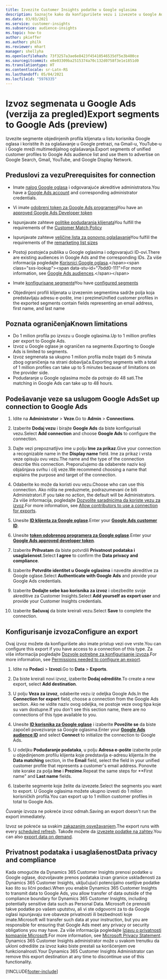 ```yaml
---
title: Izvezite Customer Insights podatke u Google oglasima
description: Saznajte kako da konfigurišete vezu i izvezete u Google Ads.
ms.date: 03/03/2021
ms.service: customer-insights
ms.subservice: audience-insights
ms.topic: how-to
author: pkieffer
ms.author: philk
ms.reviewer: mhart
manager: shellyha
ms.openlocfilehash: 73f3257a3ae6e8423f45410546535df5e3b400ce
ms.sourcegitcommit: e8e03309ba2515374a70c132d0758f3e1e1851d0
ms.translationtype: HT
ms.contentlocale: sr-Latn-RS
ms.lasthandoff: 05/04/2021
ms.locfileid: "5976335"
---
```

# <a name="export-segments-to-google-ads-preview"></a><span data-ttu-id="7bdd0-103">Izvoz segmenata u Google Ads (verzija za pregled)</span><span class="sxs-lookup"><span data-stu-id="7bdd0-103">Export segments to Google Ads (preview)</span></span>

<span data-ttu-id="7bdd0-104">Izvezite segmente objedinjenih profila klijenata u listu korisnika Google oglasa i koristite ih za oglašavanje u Google pretrazi, na Gmail-u, YouTube-u i Google mreži multimedijalnog oglašavanja.</span><span class="sxs-lookup"><span data-stu-id="7bdd0-104">Export segments of unified customer profiles to Google Ads audience list and use them to advertise on Google Search, Gmail, YouTube, and Google Display Network.</span></span> 

## <a name="prerequisites-for-connection"></a><span data-ttu-id="7bdd0-105">Preduslovi za vezu</span><span class="sxs-lookup"><span data-stu-id="7bdd0-105">Prerequisites for connection</span></span>

-   <span data-ttu-id="7bdd0-106">Imate [nalog Google oglasa](https://ads.google.com/) i odgovarajuće akreditive administratora.</span><span class="sxs-lookup"><span data-stu-id="7bdd0-106">You have a [Google Ads account](https://ads.google.com/) and corresponding administrator credentials.</span></span>
-   <span data-ttu-id="7bdd0-107">Vi imate [odobreni token za Google Ads programera](https://developers.google.com/google-ads/api/docs/first-call/dev-token)</span><span class="sxs-lookup"><span data-stu-id="7bdd0-107">You have an [approved Google Ads Developer token](https://developers.google.com/google-ads/api/docs/first-call/dev-token)</span></span> 
-   <span data-ttu-id="7bdd0-108">Ispunjavate zahteve [politike podudaranja klijenata](https://support.google.com/adspolicy/answer/6299717)</span><span class="sxs-lookup"><span data-stu-id="7bdd0-108">You fulfill the requirements of the [Customer Match Policy](https://support.google.com/adspolicy/answer/6299717)</span></span>
-   <span data-ttu-id="7bdd0-109">Ispunjavate zahteve [veličine lista za ponovno oglašavanje](https://support.google.com/google-ads/answer/7558048)</span><span class="sxs-lookup"><span data-stu-id="7bdd0-109">You fulfill the requirements of the [remarketing list sizes](https://support.google.com/google-ads/answer/7558048)</span></span> 

-   <span data-ttu-id="7bdd0-110">Postoji postojeća publika u Google oglasima i odgovarajući ID-ovi.</span><span class="sxs-lookup"><span data-stu-id="7bdd0-110">There are existing audiences in Google Ads and the corresponding IDs.</span></span> <span data-ttu-id="7bdd0-111">Za više informacija pogledajte [Korisnici Google oglasa](https://support.google.com/google-ads/answer/7558048?hl=en#:~:text=Audience%20lists%20is%20a%20section,Display%20Network%20through%20remarketing%20campaigns.).</span><span class="sxs-lookup"><span data-stu-id="7bdd0-111">For more information, see [Google Ads audiences](https://support.google.com/google-ads/answer/7558048?hl=en#:~:text=Audience%20lists%20is%20a%20section,Display%20Network%20through%20remarketing%20campaigns.).</span></span>
-   <span data-ttu-id="7bdd0-112">Imate [konfigurisane segmente](segments.md)</span><span class="sxs-lookup"><span data-stu-id="7bdd0-112">You have [configured segments](segments.md)</span></span>
-   <span data-ttu-id="7bdd0-113">Objedinjeni profili klijenata u izvezenim segmentima sadrže polja koja predstavljaju adresu e-pošte, ime i prezime</span><span class="sxs-lookup"><span data-stu-id="7bdd0-113">Unified customer profiles in the exported segments contain fields representing an email address, first name, and last name</span></span>

## <a name="known-limitations"></a><span data-ttu-id="7bdd0-114">Poznata ograničenja</span><span class="sxs-lookup"><span data-stu-id="7bdd0-114">Known limitations</span></span>

- <span data-ttu-id="7bdd0-115">Do 1 milion profila po izvozu u Google oglasima.</span><span class="sxs-lookup"><span data-stu-id="7bdd0-115">Up to 1 million profiles per export to Google Ads.</span></span>
- <span data-ttu-id="7bdd0-116">Izvoz u Google oglase je ograničen na segmente.</span><span class="sxs-lookup"><span data-stu-id="7bdd0-116">Exporting to Google Ads is limited to segments.</span></span>
- <span data-ttu-id="7bdd0-117">Izvoz segmenata sa ukupno 1 milion profila može trajati do 5 minuta zbog ograničenja na strani dobavljača.</span><span class="sxs-lookup"><span data-stu-id="7bdd0-117">Exporting segments with a total of 1 million profiles can take up to 5 minutes because of limitations on the provider side.</span></span> 
- <span data-ttu-id="7bdd0-118">Podudaranje u Google oglasima može da potraje do 48 sati.</span><span class="sxs-lookup"><span data-stu-id="7bdd0-118">The matching in Google Ads can take up to 48 hours.</span></span>

## <a name="set-up-connection-to-google-ads"></a><span data-ttu-id="7bdd0-119">Podešavanje veze sa uslugom Google Ads</span><span class="sxs-lookup"><span data-stu-id="7bdd0-119">Set up connection to Google Ads</span></span>

1. <span data-ttu-id="7bdd0-120">Idite na **Administrator** > **Veze**.</span><span class="sxs-lookup"><span data-stu-id="7bdd0-120">Go to **Admin** > **Connections**.</span></span>

1. <span data-ttu-id="7bdd0-121">Izaberite **Dodaj vezu** i birajte **Google Ads** da biste konfigurisali vezu.</span><span class="sxs-lookup"><span data-stu-id="7bdd0-121">Select **Add connection** and choose **Google Ads** to configure the connection.</span></span>

1. <span data-ttu-id="7bdd0-122">Dajte vezi prepoznatljivo ime u polju **Ime za prikaz**.</span><span class="sxs-lookup"><span data-stu-id="7bdd0-122">Give your connection a recognizable name in the **Display name** field.</span></span> <span data-ttu-id="7bdd0-123">Ime za prikaz i vrsta veze opisuju ovu vezu.</span><span class="sxs-lookup"><span data-stu-id="7bdd0-123">The name and the type of the connection describe this connection.</span></span> <span data-ttu-id="7bdd0-124">Preporučujemo da odaberete naziv koji objašnjava svrhu i cilj veze.</span><span class="sxs-lookup"><span data-stu-id="7bdd0-124">We recommend choosing a name that explains the purpose and target of the connection.</span></span>

1. <span data-ttu-id="7bdd0-125">Odaberite ko može da koristi ovu vezu.</span><span class="sxs-lookup"><span data-stu-id="7bdd0-125">Choose who can use this connection.</span></span> <span data-ttu-id="7bdd0-126">Ako ništa ne preduzmete, podrazumevani će biti Administratori.</span><span class="sxs-lookup"><span data-stu-id="7bdd0-126">If you take no action, the default will be Administrators.</span></span> <span data-ttu-id="7bdd0-127">Za više informacija, pogledajte [Dozvolite saradnicima da koriste vezu za izvoz](connections.md#allow-contributors-to-use-a-connection-for-exports).</span><span class="sxs-lookup"><span data-stu-id="7bdd0-127">For more information, see [Allow contributors to use a connection for exports](connections.md#allow-contributors-to-use-a-connection-for-exports).</span></span>

1. <span data-ttu-id="7bdd0-128">Unesite **[ID klijenta za Google oglase](https://support.google.com/google-ads/answer/1704344)**.</span><span class="sxs-lookup"><span data-stu-id="7bdd0-128">Enter your **[Google Ads customer ID](https://support.google.com/google-ads/answer/1704344)**.</span></span>

1. <span data-ttu-id="7bdd0-129">Unesite **[token odobrenog programera za Google oglase](https://developers.google.com/google-ads/api/docs/first-call/dev-token)**.</span><span class="sxs-lookup"><span data-stu-id="7bdd0-129">Enter your **[Google Ads approved developer token](https://developers.google.com/google-ads/api/docs/first-call/dev-token)**.</span></span>

1. <span data-ttu-id="7bdd0-130">Izaberite **Prihvatam** da biste potvrdili **Privatnost podataka i usaglašenost**.</span><span class="sxs-lookup"><span data-stu-id="7bdd0-130">Select **I agree** to confirm the **Data privacy and compliance**.</span></span>

1. <span data-ttu-id="7bdd0-131">Izaberite **Potvrdite identitet u Google oglasima** i navedite akreditive za Google oglase.</span><span class="sxs-lookup"><span data-stu-id="7bdd0-131">Select **Authenticate with Google Ads** and provide your Google Ads credentials.</span></span>

1. <span data-ttu-id="7bdd0-132">Izaberite **Dodajte sebe kao korisnika za izvoz** i obezbedite svoje akreditive za Customer Insights.</span><span class="sxs-lookup"><span data-stu-id="7bdd0-132">Select **Add yourself as export user** and provide your Customer Insights credentials.</span></span>

1. <span data-ttu-id="7bdd0-133">Izaberite **Sačuvaj** da biste kreirali vezu.</span><span class="sxs-lookup"><span data-stu-id="7bdd0-133">Select **Save** to complete the connection.</span></span> 

## <a name="configure-an-export"></a><span data-ttu-id="7bdd0-134">Konfigurisanje izvoza</span><span class="sxs-lookup"><span data-stu-id="7bdd0-134">Configure an export</span></span>

<span data-ttu-id="7bdd0-135">Ovaj izvoz možete da konfigurišete ako imate pristup vezi ove vrste.</span><span class="sxs-lookup"><span data-stu-id="7bdd0-135">You can configure this export if you have access to a connection of this type.</span></span> <span data-ttu-id="7bdd0-136">Za više informacija pogledajte [Dozvole potrebne za konfigurisanje izvoza](export-destinations.md#set-up-a-new-export).</span><span class="sxs-lookup"><span data-stu-id="7bdd0-136">For more information, see [Permissions needed to configure an export](export-destinations.md#set-up-a-new-export).</span></span>

1. <span data-ttu-id="7bdd0-137">Idite na **Podaci** > **Izvozi**.</span><span class="sxs-lookup"><span data-stu-id="7bdd0-137">Go to **Data** > **Exports**.</span></span>

1. <span data-ttu-id="7bdd0-138">Da biste kreirali novi izvoz, izaberite **Dodaj odredište**.</span><span class="sxs-lookup"><span data-stu-id="7bdd0-138">To create a new export, select **Add destination**.</span></span>

1. <span data-ttu-id="7bdd0-139">U polju **Veza za izvoz**, odaberite vezu iz odeljka Google Ads.</span><span class="sxs-lookup"><span data-stu-id="7bdd0-139">In the **Connection for export** field, choose a connection from the Google Ads section.</span></span> <span data-ttu-id="7bdd0-140">Ako ne vidite naziv ovog odeljka, ne postoje veze ovog tipa koje su vam dostupne.</span><span class="sxs-lookup"><span data-stu-id="7bdd0-140">If you don't see this section name, there are no connections of this type available to you.</span></span>

1. <span data-ttu-id="7bdd0-141">Unesite **[ID korisnika za Google oglase](https://support.google.com/google-ads/answer/7558048?hl=en#:~:text=Audience%20lists%20is%20a%20section,Display%20Network%20through%20remarketing%20campaigns.)** i izaberite **Povežite se** da biste započeli povezivanje sa Google oglasima.</span><span class="sxs-lookup"><span data-stu-id="7bdd0-141">Enter your **[Google Ads audience ID](https://support.google.com/google-ads/answer/7558048?hl=en#:~:text=Audience%20lists%20is%20a%20section,Display%20Network%20through%20remarketing%20campaigns.)** and select **Connect** to initialize the connection to Google Ads.</span></span>

1. <span data-ttu-id="7bdd0-142">U odeljku **Podudaranje podataka**, u polju **Adresa e-pošte** izaberite polje u objedinjenom profilu klijenta koje predstavlja e-adresu klijenta.</span><span class="sxs-lookup"><span data-stu-id="7bdd0-142">In the **Data matching** section, in the **Email** field, select the field in your unified customer profile that represents a customer's email address.</span></span> <span data-ttu-id="7bdd0-143">Ponovite iste korake za polja **Ime** i **Prezime**.</span><span class="sxs-lookup"><span data-stu-id="7bdd0-143">Repeat the same steps for \*\*First name" and **Last name** fields.</span></span>

1. <span data-ttu-id="7bdd0-144">Izaberite segmente koje želite da izvezete.</span><span class="sxs-lookup"><span data-stu-id="7bdd0-144">Select the segments you want to export.</span></span> <span data-ttu-id="7bdd0-145">U Google oglasima možete ukupno izvesti do 1 milion korisničkih profila.</span><span class="sxs-lookup"><span data-stu-id="7bdd0-145">You can export up to 1 million customer profiles in total to Google Ads.</span></span>

<span data-ttu-id="7bdd0-146">Čuvanje izvoza ne pokreće izvoz odmah.</span><span class="sxs-lookup"><span data-stu-id="7bdd0-146">Saving an export doesn't run the export immediately.</span></span>

<span data-ttu-id="7bdd0-147">Izvoz se pokreće sa svakim [zakazanim osvežavanjem](system.md#schedule-tab).</span><span class="sxs-lookup"><span data-stu-id="7bdd0-147">The export runs with every [scheduled refresh](system.md#schedule-tab).</span></span> <span data-ttu-id="7bdd0-148">Takođe možete da [izvezete podatke na zahtev](export-destinations.md#run-exports-on-demand).</span><span class="sxs-lookup"><span data-stu-id="7bdd0-148">You can also [export data on demand](export-destinations.md#run-exports-on-demand).</span></span> 

## <a name="data-privacy-and-compliance"></a><span data-ttu-id="7bdd0-149">Privatnost podataka i usaglašenost</span><span class="sxs-lookup"><span data-stu-id="7bdd0-149">Data privacy and compliance</span></span>

<span data-ttu-id="7bdd0-150">Kada omogućite da Dynamics 365 Customer Insights prenosi podatke u Google oglase, dozvoljavate prenos podataka izvan granice usklađenosti za Dynamics 365 Customer Insights, uključujući potencijalno osetljive podatke kao što su lični podaci.</span><span class="sxs-lookup"><span data-stu-id="7bdd0-150">When you enable Dynamics 365 Customer Insights to transmit data to Google Ads, you allow transfer of data outside of the compliance boundary for Dynamics 365 Customer Insights, including potentially sensitive data such as Personal Data.</span></span> <span data-ttu-id="7bdd0-151">Microsoft će prenositi takve podatke po vašem uputstvu, ali vi ste odgovorni za to da Google oglasi ispunjavaju sve obaveze privatnosti ili bezbednosti koje imate.</span><span class="sxs-lookup"><span data-stu-id="7bdd0-151">Microsoft will transfer such data at your instruction, but you are responsible for ensuring that Google Ads meet any privacy or security obligations you may have.</span></span> <span data-ttu-id="7bdd0-152">Za više informacija pogledajte [Izjavu o privatnosti kompanije Microsoft](https://go.microsoft.com/fwlink/?linkid=396732).</span><span class="sxs-lookup"><span data-stu-id="7bdd0-152">For more information, see [Microsoft Privacy Statement](https://go.microsoft.com/fwlink/?linkid=396732).</span></span>
<span data-ttu-id="7bdd0-153">Dynamics 365 Customer Insights administrator može u svakom trenutku da ukloni odredište za izvoz kako biste prestali sa korišćenjem ove funkcionalnosti.</span><span class="sxs-lookup"><span data-stu-id="7bdd0-153">Your Dynamics 365 Customer Insights Administrator can remove this export destination at any time to discontinue use of this functionality.</span></span>


[!INCLUDE[footer-include](../includes/footer-banner.md)]
